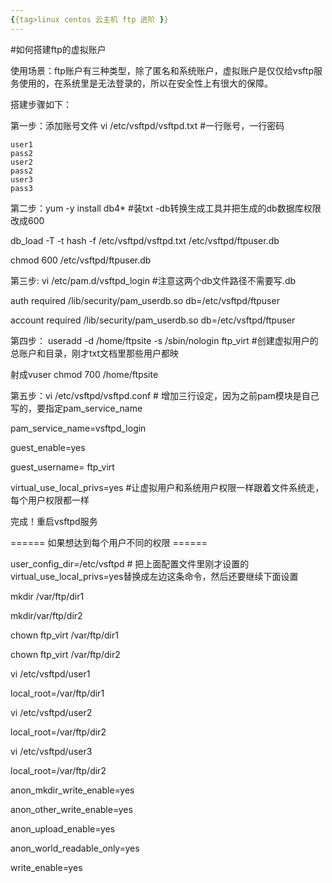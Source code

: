 ```yaml
---
{{tag>linux centos 云主机 ftp 进阶 }}
---
```

#如何搭建ftp的虚拟账户 

使用场景：ftp账户有三种类型，除了匿名和系统账户，虚拟账户是仅仅给vsftp服务使用的，在系统里是无法登录的，所以在安全性上有很大的保障。

搭建步骤如下：

第一步：添加账号文件 vi /etc/vsftpd/vsftpd.txt  #一行账号，一行密码
<pre><code>user1  
pass2         
user2
pass2 
user3
pass3</code></pre>

第二步：yum -y install db4*           #装txt -db转换生成工具并把生成的db数据库权限改成600

db_load -T -t hash -f /etc/vsftpd/vsftpd.txt /etc/vsftpd/ftpuser.db   

chmod 600 /etc/vsftpd/ftpuser.db   



第三步: vi /etc/pam.d/vsftpd_login     #注意这两个db文件路径不需要写.db

auth required /lib/security/pam_userdb.so db=/etc/vsftpd/ftpuser

account  required /lib/security/pam_userdb.so db=/etc/vsftpd/ftpuser



第四步： useradd -d /home/ftpsite  -s /sbin/nologin  ftp_virt  #创建虚拟用户的总账户和目录，刚才txt文档里那些用户都映

射成vuser
               chmod 700  /home/ftpsite

第五步：vi /etc/vsftpd/vsftpd.conf    # 增加三行设定，因为之前pam模块是自己写的，要指定pam_service_name

pam_service_name=vsftpd_login

guest_enable=yes

guest_username= ftp_virt

virtual_use_local_privs=yes      #让虚拟用户和系统用户权限一样跟着文件系统走，每个用户权限都一样

完成！重启vsftpd服务


 

====== 如果想达到每个用户不同的权限 ======


user_config_dir=/etc/vsftpd      # 把上面配置文件里刚才设置的virtual_use_local_privs=yes替换成左边这条命令，然后还要继续下面设置 



mkdir /var/ftp/dir1

mkdir/var/ftp/dir2

chown ftp_virt /var/ftp/dir1

chown ftp_virt /var/ftp/dir2

vi /etc/vsftpd/user1 

local_root=/var/ftp/dir1

vi /etc/vsftpd/user2

local_root=/var/ftp/dir2
 
vi /etc/vsftpd/user3

local_root=/var/ftp/dir2

anon_mkdir_write_enable=yes

anon_other_write_enable=yes

anon_upload_enable=yes

anon_world_readable_only=yes

write_enable=yes 